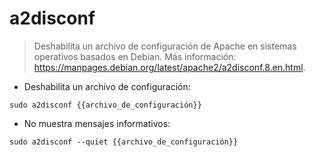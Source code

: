 # a2disconf

> Deshabilita un archivo de configuración de Apache en sistemas operativos basados en Debian.
> Más información: <https://manpages.debian.org/latest/apache2/a2disconf.8.en.html>.

- Deshabilita un archivo de configuración:

`sudo a2disconf {{archivo_de_configuración}}`

- No muestra mensajes informativos:

`sudo a2disconf --quiet {{archivo_de_configuración}}`
